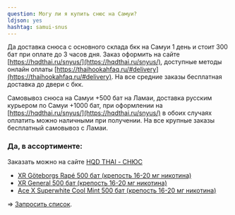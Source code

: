 ```yaml
---
question: Могу ли я купить снюс на Самуи?
ldjson: yes 
hashtag: samui-snus
---
```


Да доставка снюса  с основного склада бкк на Самуи 1 день и стоит 300 бат при оплате до 3 часов дня. Заказ оформить на сайте [https://hqdthai.ru/snyus/](https://hqdthai.ru/snyus/), доступные методы онлайн оплаты [https://thaihookahfaq.ru/#delivery](https://thaihookahfaq.ru/#delivery). На все средние заказы бесплатная доставка до двери с бкк.   


Самовывоз снюса на Самуи +500 бат на Ламаи, доставка русским курьером по Самуи +1000 бат, при оформлении на [https://hqdthai.ru/snyus/](https://hqdthai.ru/snyus/) в обоих случаях оплатить можно наличными при получении. На все крупные заказы бесплатный самовывоз с Ламаи.


### Да, в ассортименте:

Заказать можно на сайте [HQD THAI - СНЮС](https://hqdthai.ru/snyus/)


* [XR Göteborgs Rapé 500 бат (крепость 16-20 мг никотина)](https://hqdthai.ru/snyus/)
* [XR General 500 бат (крепость 16-20 мг никотина)](https://hqdthai.ru/snyus/)
* [Ace X Superwhite Cool Mint 500 бат (крепость 16-20 мг никотина)](https://hqdthai.ru/snyus/)



=> [Запросить список](https://t.me/kolesnikov1988).
